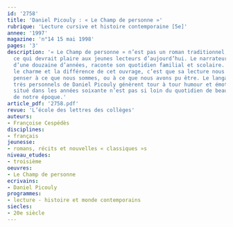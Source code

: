 ```yaml
---
id: '2758'
title: 'Daniel Picouly : « Le Champ de personne »'
rubrique: 'Lecture cursive et histoire contemporaine [5e]'
annee: '1997'
magazine: 'n°14 15 mai 1998'
pages: '3'
description: '« Le Champ de personne » n’est pas un roman traditionnel, et c’est
  ce qui devrait plaire aux jeunes lecteurs d’aujourd’hui. Le narrateur, un enfant
  d’une douzaine d’années, raconte son quotidien familial et scolaire. Ce qui fait
  le charme et la différence de cet ouvrage, c’est que sa lecture nous fait souvent
  penser à ce que nous sommes, ou à ce que nous avons pu être. Le langage, le ton
  très personnels de Daniel Picouly génèrent tour à tour humour et émotion. Ce récit
  situé dans les années soixante n’est pas si loin du quotidien de beaucoup d’enfants
  de notre époque.'
article_pdf: '2758.pdf'
revue: 'L’école des lettres des collèges'
auteurs:
- Françoise Cespédès
disciplines:
- français
jeunesse:
- romans, récits et nouvelles « classiques »s
niveau_etudes:
- troisième
oeuvres:
- Le Champ de personne
ecrivains:
- Daniel Picouly
programmes:
- lecture - histoire et monde contemporains
siecles:
- 20e siècle
---
```

